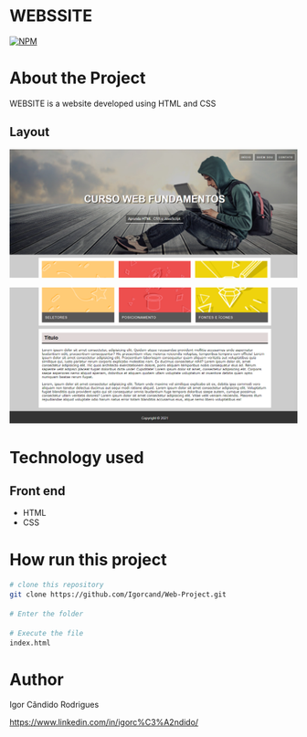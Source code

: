 # WEBSSITE
[![NPM](https://img.shields.io/npm/l/react)](https://github.com/Igorcand/Web-Project/blob/master/LICENSE) 

# About the Project
WEBSITE is a website developed using HTML and CSS


## Layout 
![Mobile 1](https://github.com/Igorcand/Web-Project/blob/master/assets/foto1.png) 

![Mobile 2](https://github.com/Igorcand/Web-Project/blob/master/assets/foto2.png) 


# Technology used

## Front end
- HTML  
- CSS


# How run this project

```bash
# clone this repository
git clone https://github.com/Igorcand/Web-Project.git

# Enter the folder 

# Execute the file 
index.html
```


# Author

Igor Cândido Rodrigues

https://www.linkedin.com/in/igorc%C3%A2ndido/

